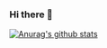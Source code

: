 ### Hi there 👋

[![Anurag's github stats](https://github-readme-stats.vercel.app/api?username=MaksimSoldatov)](https://github.com/anuraghazra/github-readme-stats)

<!--
**MaksimSoldatov/MaksimSoldatov** is a ✨ _special_ ✨ repository because its `README.md` (this file) appears on your GitHub profile.







Here are some ideas to get you started:

- 🔭 I’m currently working on ...
- 🌱 I’m currently learning ...
- 👯 I’m looking to collaborate on ...
- 🤔 I’m looking for help with ...
- 💬 Ask me about ...
- 📫 How to reach me: ...
- 😄 Pronouns: ...
- ⚡ Fun fact: ...
-->
